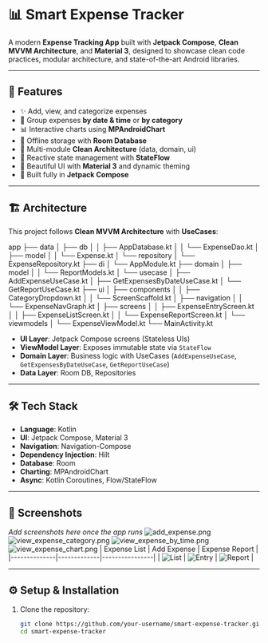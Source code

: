 # 📊 Smart Expense Tracker

A modern **Expense Tracking App** built with **Jetpack Compose**, **Clean MVVM Architecture**, and **Material 3**, designed to showcase clean code practices, modular architecture, and state-of-the-art Android libraries.

---

## 🚀 Features

- ✨ Add, view, and categorize expenses
- 📅 Group expenses **by date & time** or **by category**
- 📊 Interactive charts using **MPAndroidChart**
- 💾 Offline storage with **Room Database**
- 🧩 Multi-module **Clean Architecture** (data, domain, ui)
- 🔄 Reactive state management with **StateFlow**
- 🎨 Beautiful UI with **Material 3** and dynamic theming
- 📱 Built fully in **Jetpack Compose**

---

## 🏗️ Architecture

This project follows **Clean MVVM Architecture** with **UseCases**:

app
├── data
│    ├── db
│    │    ├── AppDatabase.kt
│    │    └── ExpenseDao.kt
│    ├── model
│    │    └── Expense.kt
│    └── repository
│         └── ExpenseRepository.kt
├── di
│    └── AppModule.kt
├── domain
│    ├── model
│    │    └── ReportModels.kt
│    └── usecase
│         ├── AddExpenseUseCase.kt
│         ├── GetExpensesByDateUseCase.kt
│         └── GetReportUseCase.kt
├── ui
│    ├── components
│    │    ├── CategoryDropdown.kt
│    │    └── ScreenScaffold.kt
│    ├── navigation
│    │    └── ExpenseNavGraph.kt
│    ├── screens
│    │    ├── ExpenseEntryScreen.kt
│    │    ├── ExpenseListScreen.kt
│    │    └── ExpenseReportScreen.kt
│    └── viewmodels
│         └── ExpenseViewModel.kt
└── MainActivity.kt



- **UI Layer**: Jetpack Compose screens (Stateless UIs)
- **ViewModel Layer**: Exposes immutable state via `StateFlow`
- **Domain Layer**: Business logic with UseCases (`AddExpenseUseCase`, `GetExpensesByDateUseCase`, `GetReportUseCase`)
- **Data Layer**: Room DB, Repositories

---

## 🛠️ Tech Stack

- **Language**: Kotlin
- **UI**: Jetpack Compose, Material 3
- **Navigation**: Navigation-Compose
- **Dependency Injection**: Hilt
- **Database**: Room
- **Charting**: MPAndroidChart
- **Async**: Kotlin Coroutines, Flow/StateFlow

---

## 📸 Screenshots

_Add screenshots here once the app runs_
![add_expense.png](..%2FExpenseTrackScreenshot%2Fadd_expense.png)
![view_expense_category.png](..%2FExpenseTrackScreenshot%2Fview_expense_category.png)
![view_expense_by_time.png](..%2FExpenseTrackScreenshot%2Fview_expense_by_time.png)
![view_expense_chart.png](..%2FExpenseTrackScreenshot%2Fview_expense_chart.png)
| Expense List | Add Expense | Expense Report |
|--------------|-------------|----------------|
| ![List](docs/list.png) | ![Entry](docs/add.png) | ![Report](docs/report.png) |

---

## ⚙️ Setup & Installation

1. Clone the repository:
   ```bash
   git clone https://github.com/your-username/smart-expense-tracker.git
   cd smart-expense-tracker
